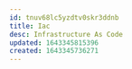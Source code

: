 ```yaml
---
id: tnuv68lc5yzdtv0skr3ddnb
title: Iac
desc: Infrastructure As Code
updated: 1643345815396
created: 1643345736271
---
```



